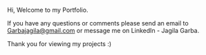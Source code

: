 Hi, Welcome to my Portfolio. 

If you have any questions or comments please send an email to Garbajagila@gmail.com or message me on LinkedIn - Jagila Garba. 

Thank you for viewing my projects :) 
